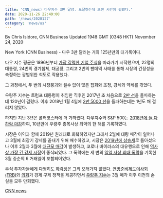 ```yaml
---
title: 'CNN_news) 다우지수 3만 달성. 도달하는데 오랜 시간이 걸렸다.'
date: 2020-11-26 22:49:00
path: '/news/2020127'
category: 'news/us'
---
```

By Chris Isidore, CNN Business
Updated 1948 GMT (0348 HKT) November 24, 2020


New York (CNN Business) - 다우 3만 달러는 거의 125년만의 대기록이다.

다우 지수 평균은 1896년부터 [가장 강력한 기업 주식]('https://edition.cnn.com/2020/08/24/investing/dow-jones-salesforce-amgen-honeywell/index.html')을 따라가기 시작했으며, 22명의 대통령, 24번의 경기침체, 대공황, 그리고 2번의 팬데믹 사태를 통해 시장의 건정성을 측정하는 광범위한 척도로 작용했다.

그 과정에서, 두 번의 시장붕괴와 셀수 없이 많은 집회와 조정, 강세와 약세를 겪었다.

우량주 지수는 트럼프 대통령이 취임한 직후인 2017년 초 처음으로 [2만 선]('https://money.cnn.com/2017/01/25/investing/dow-20000-stocks/index.html')을 돌파하는데 120년이 걸렸다. 이후 2018년 1월 4일에 [2만 5000 선]('https://money.cnn.com/2018/01/04/investing/dow-25000-stocks-wall-street/index.html')을 돌파하는데는 1년도 채 걸리지 않았다.

하지만 지난 3년은 롤러코스터에 더 가까웠다. 다우지수와 S&P 500는 [2018년에 둘 다 하락 마감]('https://edition.cnn.com/2018/12/31/investing/dow-stock-market-today/index.html')하여, 10년만에 우량주 종목사상 최악의 한 해를 기록하였다.

시장은 이익과 함께 2019년 원래대로 회복하였지만 그래서 2월에 대량 매각이 일어나고 3월에 최장기 강세를 끝내기 위해 매수하였고, 
시장은 [2019년에 상승세]('https://edition.cnn.com/2019/12/31/investing/stock-market-2020-outlook/index.html')로 돌아섰으나 이후 2월과 3월에 [대규모 매각]('https://edition.cnn.com/2020/03/11/investing/bear-market-stocks-dow-sandp/index.html')이 발생하고, 코로나 바이러스의 대유행으로 인해 [역사상 가장 긴 강세 시장]('https://edition.cnn.com/2019/03/09/investing/bull-market-stocks-10-years-old/index.html')이 종식되었다. 그 폭락에는 세 번의 [일일 사상 최대 폭락]('https://edition.cnn.com/business/live-news/stock-market-news-today-031620/h_b7a793347082726b714d33a66f3ba84b')을 기록한 3월 중순의 6 거래일이 포함되어있다.

주식 투자자들에게 다행히도 [하락장]('https://edition.cnn.com/2020/05/19/investing/dow-jones-stock-market-v-shaped-recovery/index.html')은 그리 오래가지 않았다. [연방준비제도이사회(FRB)]('https://edition.cnn.com/2020/03/16/economy/federal-reserve-interest-rates-coronavirus/index.html')와 [의회]('https://edition.cnn.com/2020/03/27/politics/coronavirus-stimulus-house-vote/index.html')가 경제 구제 정책을 제공하면서 [우량주 지수]('https://edition.cnn.com/2020/08/18/investing/sp-500-stock-market-record/index.html')는 3월 매각 이후 이전의 손실을 모두 만회했다.


[CNN news]('https://edition.cnn.com/2020/11/24/investing/dow-path-to-30000/index.html')